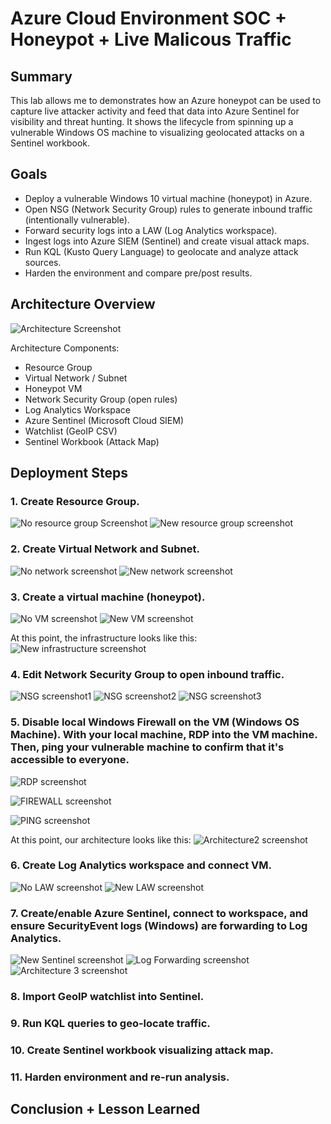 # Azure Cloud Environment SOC + Honeypot + Live Malicous Traffic
## Summary
This lab allows me to demonstrates how an Azure honeypot can be used to capture live attacker activity and feed that data into Azure Sentinel for visibility and threat hunting. It shows the lifecycle from spinning up a vulnerable Windows OS machine to visualizing geolocated attacks on a Sentinel workbook.

## Goals
- Deploy a vulnerable Windows 10 virtual machine (honeypot) in Azure.
- Open NSG (Network Security Group) rules to generate inbound traffic (intentionally vulnerable).
- Forward security logs into a LAW (Log Analytics workspace).
- Ingest logs into Azure SIEM (Sentinel) and create visual attack maps.
- Run KQL (Kusto Query Language) to geolocate and analyze attack sources.
- Harden the environment and compare pre/post results.

## Architecture Overview
![Architecture Screenshot](images/Architecture.PNG)

Architecture Components:
- Resource Group
- Virtual Network / Subnet
- Honeypot VM
- Network Security Group (open rules)
- Log Analytics Workspace
- Azure Sentinel (Microsoft Cloud SIEM)
- Watchlist (GeoIP CSV)
- Sentinel Workbook (Attack Map)

## Deployment Steps
### 1. Create Resource Group.
![No resource group Screenshot](images/Resourcegroup1.png)
![New resource group screenshot](images/Resourcegroup2.png)

### 2. Create Virtual Network and Subnet.
![No network screenshot](images/Nonetwork.PNG)
![New network screenshot](images/Newnetwork.PNG)

### 3. Create a virtual machine (honeypot).
![No VM screenshot](images/VM1.PNG)
![New VM screenshot](images/VM2.PNG)

  At this point, the infrastructure looks like this:
![New infrastructure screenshot](images/Infrastructure.PNG)

### 4. Edit Network Security Group to open inbound traffic.
![NSG screenshot1](images/NSG1.png)
![NSG screenshot2](images/NSG2.png)
![NSG screenshot3](images/NSG3.PNG)

### 5. Disable local Windows Firewall on the VM (Windows OS Machine). With your local machine, RDP into the VM machine. Then, ping your vulnerable machine to confirm that it's accessible to everyone.
![RDP screenshot](images/RDP1.png)

![FIREWALL screenshot](images/FIREWALL1.png)

![PING screenshot](images/PING1.png)

  At this point, our architecture looks like this:
![Architecture2 screenshot](images/Architecture2.PNG)

### 6. Create Log Analytics workspace and connect VM.
   
![No LAW screenshot](images/LAW1.png)
![New LAW screenshot](images/LAW2.png)

### 7. Create/enable Azure Sentinel, connect to workspace, and ensure SecurityEvent logs (Windows) are forwarding to Log Analytics.
![New Sentinel screenshot](images/SentinelInstalled.PNG)
![Log Forwarding screenshot](images/LogForwarding.PNG)
![Architecture 3 screenshot](images/Architecture4.PNG)

### 8. Import GeoIP watchlist into Sentinel.


### 9. Run KQL queries to geo-locate traffic.

### 10. Create Sentinel workbook visualizing attack map.

### 11. Harden environment and re-run analysis.

## Conclusion + Lesson Learned
